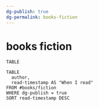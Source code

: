 ```yaml
---
dg-publish: true
dg-permalink: books-fiction
---
```

# books fiction

```dataview
TABLE
```

```dataview
TABLE 
  author,
  read-timestamp AS "When I read"
FROM #books/fiction 
WHERE dg-publish = true
SORT read-timestamp DESC
```
